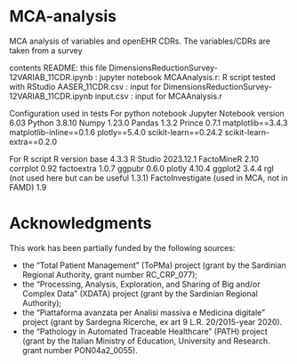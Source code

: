 # MCA-analysis
MCA analysis of variables and openEHR CDRs. The variables/CDRs are taken from a survey

contents
README: this file
DimensionsReductionSurvey-12VARIAB_11CDR.ipynb : jupyter notebook
MCAAnalysis.r: R script tested with RStudio
AASER_11CDR.csv : input for DimensionsReductionSurvey-12VARIAB_11CDR.ipynb
input.csv : input for MCAAnalysis.r 

Configuration used in tests
For python notebook
Jupyter Notebook version 6.03
Python 3.8.10
Numpy 1.23.0
Pandas 1.3.2
Prince 0.7.1
matplotlib==3.4.3
matplotlib-inline==0.1.6
plotly==5.4.0
scikit-learn==0.24.2
scikit-learn-extra==0.2.0


For R script
R version base 4.3.3
R Studio 2023.12.1
FactoMineR 2.10
corrplot 0.92
factoextra 1.0.7
ggpubr 0.6.0
plotly 4.10.4
ggplot2 3.4.4
rgl (not used here but can be useful 1.3.1)
FactoInvestigate (used in MCA, not in FAMD) 1.9

# Acknowledgments
This work has been partially funded by the following sources:
<ul>
<li>    the “Total Patient Management” (ToPMa) project (grant by the Sardinian Regional Authority, grant number RC_CRP_077);</li>
<li>    the “Processing, Analysis, Exploration, and Sharing of Big and/or Complex Data” (XDATA) project (grant by the Sardinian Regional Authority);</li>
<li>    the “Piattaforma avanzata per Analisi massiva e Medicina digitale” project (grant by Sardegna Ricerche, ex art 9 L.R. 20/2015-year 2020).</li>
<li>    the “Pathology in Automated Traceable Healthcare” (PATH) project (grant by the Italian Ministry of Education, University and Research. grant number PON04a2_0055).</li>
</ul>

